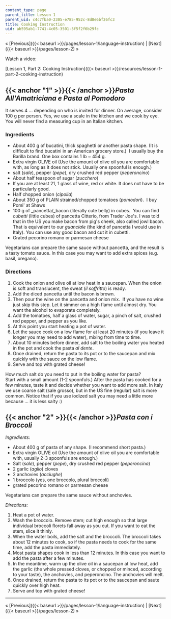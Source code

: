 ```yaml
---
content_type: page
parent_title: Lesson 1
parent_uid: c4c7fba0-2305-e785-952c-8d8e6bf26fc3
title: Cooking Instruction
uid: ab595ab1-7741-4c05-3501-5f5f2f6b29fc
---
```


« [Previous]({{< baseurl >}}/pages/lesson-1/language-instruction) | [Next]({{< baseurl >}}/pages/lesson-2) »

Watch a video:

[Lesson 1, Part 2: Cooking Instruction]({{< baseurl >}}/resources/lesson-1-part-2-cooking-instruction)

{{< anchor "1" >}}{{< /anchor >}}_Pasta All'Amatriciana e Pasta al Pomodoro_
----------------------------------------------------------------------------

It serves 4 ... depending on who is invited for dinner. On average, consider 100 g per person. Yes, we use a scale in the kitchen and we cook by eye. You will never find a measuring cup in an Italian kitchen.

### Ingredients

*   About 400 g of bucatini, thick spaghetti or another pasta shape. (It is difficult to find bucatini in an American grocery store.)  I usually buy the Barilla brand. One box contains 1 lb ~ 454 g.
*   Extra virgin OLIVE oil (Use the amount of olive oil you are comfortable with, as long as it does not stick. Usually one spoonful is enough.)
*   salt (_sale_), pepper (_pepe_), dry crushed red pepper (_peperoncino_)
*   About half teaspoon of sugar (_zucchero_)
*   If you are at least 21, 1 glass of wine, red or white. It does not have to be particularly good.
*   Half chopped onion (_cipolla_)
*   About 350 g of PLAIN strained/chopped tomatoes (_pomodori_).  I buy Pomi' at Shaws
*   100 g of _pancetta/_bacon (literally cute belly) in cubes.  You can find _cubetti_ (little cubes) of pancetta Citterio, from Trader Joe's. I was told that in the US you make bacon from pig's cheek, also called jowl bacon. That is equivalent to our _guanciale_ (the kind of pancetta I would use in Italy). You can use any good bacon and cut it in cubetti.
*   Grated pecorino romano or parmesan cheese

Vegetarians can prepare the same sauce without pancetta, and the result is a tasty tomato sauce. In this case you may want to add extra spices (e.g. basil, oregano).

### Directions

1.  Cook the onion and olive oil at low heat in a saucepan. When the onion is soft and translucent, the sweat (_il soffritto_) is ready.
2.  Add the diced pancetta until the bacon is brown.
3.  Then pour the wine on the pancetta and onion mix.  If you have no wine just skip this step. Let it simmer on a high flame until almost dry. You want the alcohol to evaporate completely.
4.  Add the tomatoes, half a glass of water, sugar, a pinch of salt, crushed red pepper, and pepper as you like.
5.  At this point you start heating a pot of water.
6.  Let the sauce cook on a low flame for at least 20 minutes (if you leave it longer you may need to add water), mixing from time to time.
7.  About 10 minutes before dinner, add salt to the boiling water you heated in the pot and cook the pasta _al dente_.
8.  Once drained, return the pasta to its pot or to the saucepan and mix quickly with the sauce on the low flame.
9.  Serve and top with grated cheese!

How much salt do you need to put in the boiling water for pasta?  
Start with a small amount (1-2 spoonfuls.) After the pasta has cooked for a few minutes, taste it and decide whether you want to add more salt. In Italy we use coarse salt (sale grosso), but in the US fine (regular) salt is more common. Notice that if you use iodized salt you may need a little more because ... it is less salty :)

{{< anchor "2" >}}{{< /anchor >}}_Pasta con i Broccoli_
-------------------------------------------------------

_Ingredients:_

*   About 400 g of pasta of any shape. (I recommend short pasta.)
*   Extra virgin OLIVE oil (Use the amount of olive oil you are comfortable with, usually 2-3 spoonfuls are enough.)
*   Salt (_sale_), pepper (_pepe_), dry crushed red pepper (_peperoncino_)
*   2 garlic (_aglio_) cloves
*   2 anchovies (_acciughe_)
*   1 broccolo (yes, one broccolo, plural broccoli)
*   grated pecorino romano or parmesan cheese

Vegetarians can prepare the same sauce without anchovies.

_Directions:_

1.  Heat a pot of water.
2.  Wash the broccolo. Remove stem; cut high enough so that large individual broccoli florets fall away as you cut. If you want to eat the stem, slice it thinly.
3.  When the water boils, add the salt and the broccoli. The broccoli takes about 12 minutes to cook, so if the pasta needs to cook for the same time, add the pasta immediately.
4.  Most pasta shapes cook in less than 12 minutes. In this case you want to add the pasta after a few minutes.
5.  In the meantime, warm up the olive oil in a saucepan at low heat, add the garlic (the whole pressed cloves, or chopped or minced, according to your taste), the anchovies, and peperoncino. The anchovies will melt.
6.  Once drained, return the pasta to its pot or to the saucepan and saute quickly over high heat.
7.  Serve and top with grated cheese!

  


----

« [Previous]({{< baseurl >}}/pages/lesson-1/language-instruction) | [Next]({{< baseurl >}}/pages/lesson-2) »